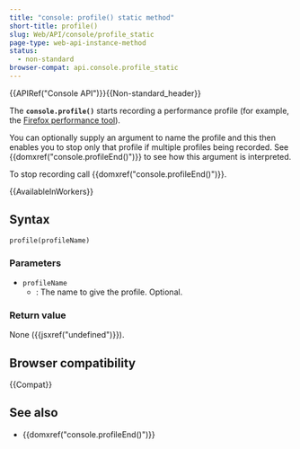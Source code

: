 ```yaml
---
title: "console: profile() static method"
short-title: profile()
slug: Web/API/console/profile_static
page-type: web-api-instance-method
status:
  - non-standard
browser-compat: api.console.profile_static
---
```


{{APIRef("Console API")}}{{Non-standard_header}}

The **`console.profile()`** starts recording a performance profile (for example, the [Firefox performance tool](https://firefox-source-docs.mozilla.org/devtools-user/performance/index.html)).

You can optionally supply an argument to name the profile and this then enables you to stop only that profile if multiple profiles being recorded. See {{domxref("console.profileEnd()")}} to see how this argument is interpreted.

To stop recording call {{domxref("console.profileEnd()")}}.

{{AvailableInWorkers}}

## Syntax

```js-nolint
profile(profileName)
```

### Parameters

- `profileName`
  - : The name to give the profile. Optional.

### Return value

None ({{jsxref("undefined")}}).

## Browser compatibility

{{Compat}}

## See also

- {{domxref("console.profileEnd()")}}
